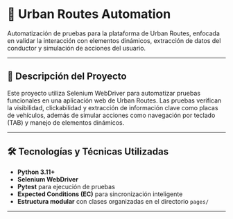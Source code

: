 # 🚦 Urban Routes Automation

Automatización de pruebas para la plataforma de Urban Routes, enfocada en validar la interacción con elementos dinámicos, extracción de datos del conductor y simulación de acciones del usuario.

---

## 📌 Descripción del Proyecto

Este proyecto utiliza Selenium WebDriver para automatizar pruebas funcionales en una aplicación web de Urban Routes. Las pruebas verifican la visibilidad, clickabilidad y extracción de información clave como placas de vehículos, además de simular acciones como navegación por teclado (TAB) y manejo de elementos dinámicos.

---

## 🛠️ Tecnologías y Técnicas Utilizadas

- **Python 3.11+**
- **Selenium WebDriver**
- **Pytest** para ejecución de pruebas
- **Expected Conditions (EC)** para sincronización inteligente
- **Estructura modular** con clases organizadas en el directorio `pages/`

---
